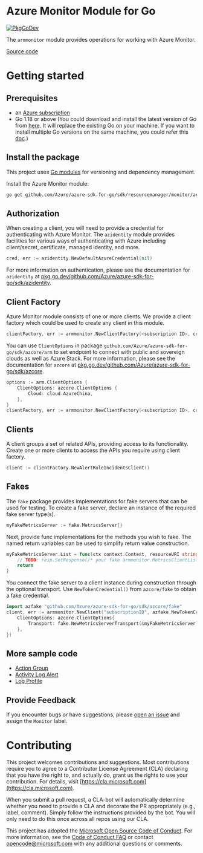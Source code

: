 # Azure Monitor Module for Go

[![PkgGoDev](https://pkg.go.dev/badge/github.com/Azure/azure-sdk-for-go/sdk/resourcemanager/monitor/armmonitor)](https://pkg.go.dev/github.com/Azure/azure-sdk-for-go/sdk/resourcemanager/monitor/armmonitor)

The `armmonitor` module provides operations for working with Azure Monitor.

[Source code](https://github.com/Azure/azure-sdk-for-go/tree/main/sdk/resourcemanager/monitor/armmonitor)

# Getting started

## Prerequisites

- an [Azure subscription](https://azure.microsoft.com/free/)
- Go 1.18 or above (You could download and install the latest version of Go from [here](https://go.dev/doc/install). It will replace the existing Go on your machine. If you want to install multiple Go versions on the same machine, you could refer this [doc](https://go.dev/doc/manage-install).)

## Install the package

This project uses [Go modules](https://github.com/golang/go/wiki/Modules) for versioning and dependency management.

Install the Azure Monitor module:

```sh
go get github.com/Azure/azure-sdk-for-go/sdk/resourcemanager/monitor/armmonitor
```

## Authorization

When creating a client, you will need to provide a credential for authenticating with Azure Monitor.  The `azidentity` module provides facilities for various ways of authenticating with Azure including client/secret, certificate, managed identity, and more.

```go
cred, err := azidentity.NewDefaultAzureCredential(nil)
```

For more information on authentication, please see the documentation for `azidentity` at [pkg.go.dev/github.com/Azure/azure-sdk-for-go/sdk/azidentity](https://pkg.go.dev/github.com/Azure/azure-sdk-for-go/sdk/azidentity).

## Client Factory

Azure Monitor module consists of one or more clients.  We provide a client factory which could be used to create any client in this module.

```go
clientFactory, err := armmonitor.NewClientFactory(<subscription ID>, cred, nil)
```

You can use `ClientOptions` in package `github.com/Azure/azure-sdk-for-go/sdk/azcore/arm` to set endpoint to connect with public and sovereign clouds as well as Azure Stack. For more information, please see the documentation for `azcore` at [pkg.go.dev/github.com/Azure/azure-sdk-for-go/sdk/azcore](https://pkg.go.dev/github.com/Azure/azure-sdk-for-go/sdk/azcore).

```go
options := arm.ClientOptions {
    ClientOptions: azcore.ClientOptions {
        Cloud: cloud.AzureChina,
    },
}
clientFactory, err := armmonitor.NewClientFactory(<subscription ID>, cred, &options)
```

## Clients

A client groups a set of related APIs, providing access to its functionality.  Create one or more clients to access the APIs you require using client factory.

```go
client := clientFactory.NewAlertRuleIncidentsClient()
```

## Fakes
The `fake` package provides implementations for fake servers that can be used for testing.
To create a fake server, declare an instance of the required fake server type(s).
```go
myFakeMetricsServer := fake.MetricsServer{}
```
Next, provide func implementations for the methods you wish to fake.
The named return variables can be used to simplify return value construction.
```go
myFakeMetricsServer.List = func(ctx context.Context, resourceURI string, options *armmonitor.MetricsClientListOptions) (resp azfake.Responder[armmonitor.MetricsClientListResponse], errResp azfake.ErrorResponder) {
	// TODO: resp.SetResponse(/* your fake armmonitor.MetricsClientListResponse response */)
	return
}
```
You connect the fake server to a client instance during construction through the optional transport.
Use `NewTokenCredential()` from `azcore/fake` to obtain a fake credential.
```go
import azfake "github.com/Azure/azure-sdk-for-go/sdk/azcore/fake"
client, err := armmonitor.NewClient("subscriptionID", azfake.NewTokenCredential(), &arm.ClientOptions{
	ClientOptions: azcore.ClientOptions{
		Transport: fake.NewMetricsServerTransport(&myFakeMetricsServer),
	},
})
```

## More sample code

- [Action Group](https://aka.ms/azsdk/go/mgmt/samples?path=sdk/resourcemanager/monitor/action_group)
- [Activity Log Alert](https://aka.ms/azsdk/go/mgmt/samples?path=sdk/resourcemanager/monitor/activity_log_alert)
- [Log Profile](https://aka.ms/azsdk/go/mgmt/samples?path=sdk/resourcemanager/monitor/log_profile)

## Provide Feedback

If you encounter bugs or have suggestions, please
[open an issue](https://github.com/Azure/azure-sdk-for-go/issues) and assign the `Monitor` label.

# Contributing

This project welcomes contributions and suggestions. Most contributions require
you to agree to a Contributor License Agreement (CLA) declaring that you have
the right to, and actually do, grant us the rights to use your contribution.
For details, visit [https://cla.microsoft.com](https://cla.microsoft.com).

When you submit a pull request, a CLA-bot will automatically determine whether
you need to provide a CLA and decorate the PR appropriately (e.g., label,
comment). Simply follow the instructions provided by the bot. You will only
need to do this once across all repos using our CLA.

This project has adopted the
[Microsoft Open Source Code of Conduct](https://opensource.microsoft.com/codeofconduct/).
For more information, see the
[Code of Conduct FAQ](https://opensource.microsoft.com/codeofconduct/faq/)
or contact [opencode@microsoft.com](mailto:opencode@microsoft.com) with any
additional questions or comments.
